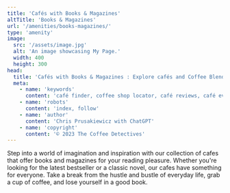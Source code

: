 ```yaml
---
title: 'Cafés with Books & Magazines'
altTitle: 'Books & Magazines'
url: '/amenities/books-magazines/'
type: 'amenity'
image:
  src: '/assets/image.jpg'
  alt: 'An image showcasing My Page.'
  width: 400
  height: 300
head:
  title: 'Cafés with Books & Magazines : Explore cafés and Coffee Blends Across Tyne & Wear'
  meta:
    - name: 'keywords'
      content: 'café finder, coffee shop locator, café reviews, café events, café news, speciality coffee, café blog, coffee culture'
    - name: 'robots'
      content: 'index, follow'
    - name: 'author'
      content: 'Chris Prusakiewicz with ChatGPT'
    - name: 'copyright'
      content: '© 2023 The Coffee Detectives'
---
```


<p>Step into a world of imagination and inspiration with our collection of cafes that offer books and magazines for your reading pleasure. Whether you're looking for the latest bestseller or a classic novel, our cafes have something for everyone. Take a break from the hustle and bustle of everyday life, grab a cup of coffee, and lose yourself in a good book.</p>